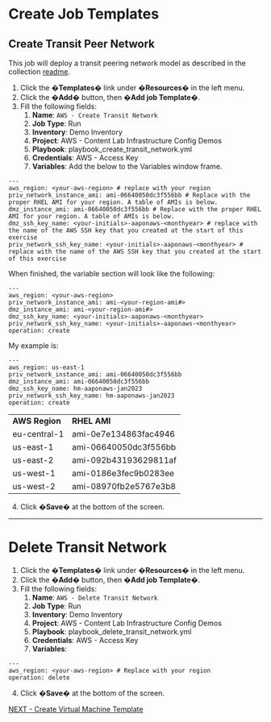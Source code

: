 <h1>Create Job Templates</h1>

<h2>Create Transit Peer Network</h2>

This job will deploy a transit peering network model as described in the collection [readme](https://github.com/ansible-content-lab/aws.infrastructure_config_demos/blob/main/roles/manage_transit_peered_networks/README.md).

1. Click the �**Templates**� link under �**Resources**� in the left menu.
2. Click the �**Add**� button, then �**Add job Template**�.
3. Fill the following fields:
    1. **Name**: ```AWS - Create Transit Network```
    2. **Job Type**: Run
    3. **Inventory**: Demo Inventory
    4. **Project**: AWS - Content Lab Infrastructure Config Demos
    5. **Playbook**: playbook_create_transit_network.yml
    6. **Credentials**: AWS - Access Key
    7. **Variables**: Add the below to the Variables window frame.

```
---
aws_region: <your-aws-region> # replace with your region
priv_network_instance_ami: ami-06640050dc3f556bb # Replace with the proper RHEL AMI for your region. A table of AMIs is below.
dmz_instance_ami: ami-06640050dc3f556bb # Replace with the proper RHEL AMI for your region. A table of AMIs is below.
dmz_ssh_key_name: <your-initials>-aaponaws-<monthyear> # replace with the name of the AWS SSH key that you created at the start of this exercise
priv_network_ssh_key_name: <your-initials>-aaponaws-<monthyear> # replace with the name of the AWS SSH key that you created at the start of this exercise
```

When finished, the variable section will look like the following:

```
---
aws_region: <your-aws-region>
priv_network_instance_ami: ami-<your-region-ami#>
dmz_instance_ami: ami-<your-region-ami#>
dmz_ssh_key_name: <your-initials>-aaponaws-<monthyear>
priv_network_ssh_key_name: <your-initials>-aaponaws-<monthyear>
operation: create
```

My example is:

```
---
aws_region: us-east-1
priv_network_instance_ami: ami-06640050dc3f556bb
dmz_instance_ami: ami-06640050dc3f556bb
dmz_ssh_key_name: hm-aaponaws-jan2023
priv_network_ssh_key_name: hm-aaponaws-jan2023
operation: create
```

<table>
  <tr>
   <td><strong>AWS Region</strong>
   </td>
   <td><strong>RHEL AMI</strong>
   </td>
  </tr>
  <tr>
   <td>eu-central-1
   </td>
   <td>ami-0e7e134863fac4946
   </td>
  </tr>
  <tr>
   <td>us-east-1
   </td>
   <td>ami-06640050dc3f556bb
   </td>
  </tr>
  <tr>
   <td>us-east-2
   </td>
   <td>ami-092b43193629811af
   </td>
  </tr>
  <tr>
   <td>us-west-1
   </td>
   <td>ami-0186e3fec9b0283ee
   </td>
  </tr>
  <tr>
   <td>us-west-2
   </td>
   <td>ami-08970fb2e5767e3b8
   </td>
  </tr>
</table>

4. Click �**Save**� at the bottom of the screen.
***
<h1>Delete Transit Network</h1>

1. Click the �**Templates**� link under �**Resources**� in the left menu.
2. Click the �**Add**� button, then �**Add job Template**�.
3. Fill the following fields:
    1. **Name**:  ```AWS - Delete Transit Network```
    2. **Job Type**: Run
    3. **Inventory**: Demo Inventory
    4. **Project**: AWS - Content Lab Infrastructure Config Demos
    5. **Playbook**: playbook_delete_transit_network.yml
    6. **Credentials**: AWS - Access Key
    7. **Variables**:

```
---
aws_region: <your-aws-region> # Replace with your region
operation: delete
```


4. Click �**Save**� at the bottom of the screen.

[NEXT - Create Virtual Machine Template](page10.md)

